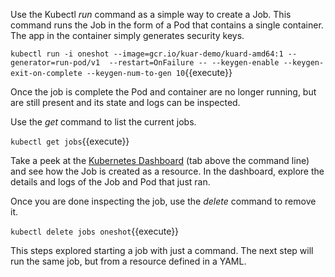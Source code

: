 Use the Kubectl _run_ command as a simple way to create a Job. This command runs the Job in the form of a Pod that contains a single container. The app in the container simply generates security keys.

`kubectl run -i oneshot --image=gcr.io/kuar-demo/kuard-amd64:1 --generator=run-pod/v1  --restart=OnFailure -- --keygen-enable --keygen-exit-on-complete --keygen-num-to-gen 10`{{execute}}

Once the job is complete the Pod and container are no longer running, but are still present and its state and logs can be inspected.

Use the _get_ command to list the current jobs.

`kubectl get jobs`{{execute}}

Take a peek at the [Kubernetes Dashboard](https://[[HOST_SUBDOMAIN]]-30000-[[KATACODA_HOST]].environments.katacoda.com/) (tab above the command line) and see how the Job is created as a resource. In the dashboard, explore the details and logs of the Job and Pod that just ran.

Once you are done inspecting the job, use the _delete_ command to remove it.

`kubectl delete jobs oneshot`{{execute}}

This steps explored starting a job with just a command. The next step will run the same job, but from a resource defined in a YAML.
